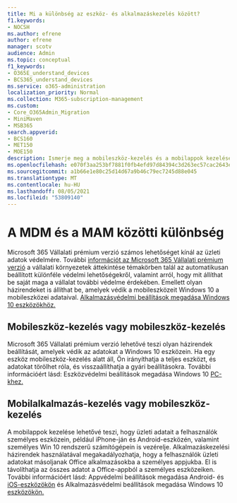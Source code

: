 ```yaml
---
title: Mi a különbség az eszköz- és alkalmazáskezelés között?
f1.keywords:
- NOCSH
ms.author: efrene
author: efrene
manager: scotv
audience: Admin
ms.topic: conceptual
f1_keywords:
- O365E_understand_devices
- BCS365_understand_devices
ms.service: o365-administration
localization_priority: Normal
ms.collection: M365-subscription-management
ms.custom:
- Core_O365Admin_Migration
- MiniMaven
- MSB365
search.appverid:
- BCS160
- MET150
- MOE150
description: Ismerje meg a mobileszköz-kezelés és a mobilappok kezelése, illetve az MDM és a MAM közötti különbségeket.
ms.openlocfilehash: e070f3aa253bf7881f0fb4efd97d84394c3d263ec57cac2643e08c668b8e4257
ms.sourcegitcommit: a1b66e1e80c25d14d67a9b46c79ec7245d88e045
ms.translationtype: MT
ms.contentlocale: hu-HU
ms.lasthandoff: 08/05/2021
ms.locfileid: "53809140"
---
```

# <a name="difference-between-mdm-and-mam"></a>A MDM és a MAM közötti különbség

Microsoft 365 Vállalati prémium verzió számos lehetőséget kínál az üzleti adatok védelmére. További [információt az Microsoft 365 Vállalati prémium verzió](../microsoft-365-business-overview.md) a vállalati környezetek áttekintése témakörben talál az automatikusan beállított különféle védelmi lehetőségekről, valamint arról, hogy mit állíthat be saját maga a vállalat további védelme érdekében. Emellett olyan házirendeket is állíthat be, amelyek védik a mobileszközeit Windows 10 a mobileszközei adataival.
[Alkalmazásvédelmi beállítások megadása Windows 10 eszközökhöz.](../protection-settings-for-windows-10-devices.md)

## <a name="mobile-device-management-or-mdm"></a>Mobileszköz-kezelés vagy mobileszköz-kezelés

Microsoft 365 Vállalati prémium verzió lehetővé teszi olyan házirendek beállítását, amelyek védik az adatokat a Windows 10 eszközein. Ha egy eszköz mobileszköz-kezelés alatt áll, Ön irányíthatja a teljes eszközt, és adatokat törölhet róla, és visszaállíthatja a gyári beállításokra. További információért lásd: Eszközvédelmi beállítások megadása Windows 10 [PC-khez.](../protection-settings-for-windows-10-pcs.md)

## <a name="mobile-application-management-or-mam"></a>Mobilalkalmazás-kezelés vagy mobileszköz-kezelés

A mobilappok kezelése lehetővé teszi, hogy üzleti adatait a felhasználók személyes eszközein, például iPhone-ján és Android-eszközén, valamint személyes Win 10 rendszerű számítógépein is vezérelje. Alkalmazáskezelési házirendek használatával megakadályozhatja, hogy a felhasználók üzleti adatokat másoljanak Office alkalmazásokba a személyes appjukba. El is távolíthatja az összes adatot a Office-appból a személyes eszközeiken. További információért lásd: Appvédelmi beállítások megadása Android- és [iOS-eszközökön](../app-protection-settings-for-android-and-ios.md) és Alkalmazásvédelmi beállítások megadása Windows 10 [eszközökön.](../protection-settings-for-windows-10-devices.md)
